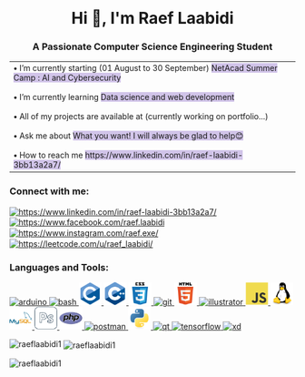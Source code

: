 <div align="center">
  <img src="https://media3.giphy.com/media/v1.Y2lkPTc5MGI3NjExd2EydHdwMmhkMWx2OXk0NGVseHlrbHhwMWR3dTAzMTM4a2pjNGZ1cyZlcD12MV9pbnRlcm5hbF9naWZfYnlfaWQmY3Q9Zw/26uf7ScTyyojrKIqA/giphy.webp" alt="">
</div>


<h1 align="center">Hi 👋, I'm Raef Laabidi</h1>
<h3 align="center">A Passionate Computer Science Engineering Student</h3>
 



<table style="border: none;">
  <tr style="border: none;">
    <td style="border: none; vertical-align: top;">
      <strong>•</strong> I’m currently starting (01 August to 30 September) <span style="background-color: #d1c4e9;">NetAcad Summer Camp : AI and Cybersecurity</span><br>
      <br>
      <strong>•</strong> I’m currently learning <span style="background-color: #d1c4e9;">Data science and web development</span><br>
      <br>
      <strong>•</strong> All of my projects are available at (currently working on portfolio...)<br>
      <br>
      <strong>•</strong> Ask me about <span style="background-color: #d1c4e9;">What you want! I will always be glad to help😊</span><br>
      <br>
      <strong>•</strong> How to reach me <span style="background-color: #d1c4e9;">https://www.linkedin.com/in/raef-laabidi-3bb13a2a7/</span>
    </td>
    <td style="border: none;">
      <img src="https://media1.giphy.com/media/v1.Y2lkPTc5MGI3NjExaDB4ZXp0ajF5bzU5NWY2enF0Yzh0bnVvZHF0c20weGg2cTFpa21oMSZlcD12MV9pbnRlcm5hbF9naWZfYnlfaWQmY3Q9Zw/VTtANKl0beDFQRLDTh/giphy.webp" alt="">
    </td>
  </tr>
</table>



<h3 align="left">Connect with me:</h3>
<p align="left">
<a href="https://linkedin.com/in/https://www.linkedin.com/in/raef-laabidi-3bb13a2a7/" target="blank"><img align="center" src="https://raw.githubusercontent.com/rahuldkjain/github-profile-readme-generator/master/src/images/icons/Social/linked-in-alt.svg" alt="https://www.linkedin.com/in/raef-laabidi-3bb13a2a7/" height="30" width="40" /></a>
<a href="https://fb.com/https://www.facebook.com/raef.laabidi" target="blank"><img align="center" src="https://raw.githubusercontent.com/rahuldkjain/github-profile-readme-generator/master/src/images/icons/Social/facebook.svg" alt="https://www.facebook.com/raef.laabidi" height="30" width="40" /></a>
<a href="https://instagram.com/https://www.instagram.com/raef.exe/" target="blank"><img align="center" src="https://raw.githubusercontent.com/rahuldkjain/github-profile-readme-generator/master/src/images/icons/Social/instagram.svg" alt="https://www.instagram.com/raef.exe/" height="30" width="40" /></a>
<a href="https://www.leetcode.com/https://leetcode.com/u/raef_laabidi/" target="blank"><img align="center" src="https://raw.githubusercontent.com/rahuldkjain/github-profile-readme-generator/master/src/images/icons/Social/leet-code.svg" alt="https://leetcode.com/u/raef_laabidi/" height="30" width="40" /></a>
</p>

<h3 align="left">Languages and Tools:</h3>
<p align="left"> <a href="https://www.arduino.cc/" target="_blank" rel="noreferrer"> <img src="https://cdn.worldvectorlogo.com/logos/arduino-1.svg" alt="arduino" width="40" height="40"/> </a> <a href="https://www.gnu.org/software/bash/" target="_blank" rel="noreferrer"> <img src="https://www.vectorlogo.zone/logos/gnu_bash/gnu_bash-icon.svg" alt="bash" width="40" height="40"/> </a> <a href="https://www.cprogramming.com/" target="_blank" rel="noreferrer"> <img src="https://raw.githubusercontent.com/devicons/devicon/master/icons/c/c-original.svg" alt="c" width="40" height="40"/> </a> <a href="https://www.w3schools.com/cpp/" target="_blank" rel="noreferrer"> <img src="https://raw.githubusercontent.com/devicons/devicon/master/icons/cplusplus/cplusplus-original.svg" alt="cplusplus" width="40" height="40"/> </a> <a href="https://www.w3schools.com/css/" target="_blank" rel="noreferrer"> <img src="https://raw.githubusercontent.com/devicons/devicon/master/icons/css3/css3-original-wordmark.svg" alt="css3" width="40" height="40"/> </a> <a href="https://git-scm.com/" target="_blank" rel="noreferrer"> <img src="https://www.vectorlogo.zone/logos/git-scm/git-scm-icon.svg" alt="git" width="40" height="40"/> </a> <a href="https://www.w3.org/html/" target="_blank" rel="noreferrer"> <img src="https://raw.githubusercontent.com/devicons/devicon/master/icons/html5/html5-original-wordmark.svg" alt="html5" width="40" height="40"/> </a> <a href="https://www.adobe.com/in/products/illustrator.html" target="_blank" rel="noreferrer"> <img src="https://www.vectorlogo.zone/logos/adobe_illustrator/adobe_illustrator-icon.svg" alt="illustrator" width="40" height="40"/> </a> <a href="https://developer.mozilla.org/en-US/docs/Web/JavaScript" target="_blank" rel="noreferrer"> <img src="https://raw.githubusercontent.com/devicons/devicon/master/icons/javascript/javascript-original.svg" alt="javascript" width="40" height="40"/> </a> <a href="https://www.linux.org/" target="_blank" rel="noreferrer"> <img src="https://raw.githubusercontent.com/devicons/devicon/master/icons/linux/linux-original.svg" alt="linux" width="40" height="40"/> </a> <a href="https://www.mysql.com/" target="_blank" rel="noreferrer"> <img src="https://raw.githubusercontent.com/devicons/devicon/master/icons/mysql/mysql-original-wordmark.svg" alt="mysql" width="40" height="40"/> </a> <a href="https://www.photoshop.com/en" target="_blank" rel="noreferrer"> <img src="https://raw.githubusercontent.com/devicons/devicon/master/icons/photoshop/photoshop-line.svg" alt="photoshop" width="40" height="40"/> </a> <a href="https://www.php.net" target="_blank" rel="noreferrer"> <img src="https://raw.githubusercontent.com/devicons/devicon/master/icons/php/php-original.svg" alt="php" width="40" height="40"/> </a> <a href="https://postman.com" target="_blank" rel="noreferrer"> <img src="https://www.vectorlogo.zone/logos/getpostman/getpostman-icon.svg" alt="postman" width="40" height="40"/> </a> <a href="https://www.python.org" target="_blank" rel="noreferrer"> <img src="https://raw.githubusercontent.com/devicons/devicon/master/icons/python/python-original.svg" alt="python" width="40" height="40"/> </a> <a href="https://www.qt.io/" target="_blank" rel="noreferrer"> <img src="https://upload.wikimedia.org/wikipedia/commons/0/0b/Qt_logo_2016.svg" alt="qt" width="40" height="40"/> </a> <a href="https://www.tensorflow.org" target="_blank" rel="noreferrer"> <img src="https://www.vectorlogo.zone/logos/tensorflow/tensorflow-icon.svg" alt="tensorflow" width="40" height="40"/> </a> <a href="https://www.adobe.com/products/xd.html" target="_blank" rel="noreferrer"> <img src="https://cdn.worldvectorlogo.com/logos/adobe-xd.svg" alt="xd" width="40" height="40"/> </a> </p>

<p><img align="left" src="https://github-readme-stats.vercel.app/api/top-langs?username=raeflaabidi1&show_icons=true&locale=en&layout=compact" alt="raeflaabidi1" /></p>

<p>&nbsp;<img align="center" src="https://github-readme-stats.vercel.app/api?username=raeflaabidi1&show_icons=true&locale=en" alt="raeflaabidi1" /></p>

<p><img align="center" src="https://github-readme-streak-stats.herokuapp.com/?user=raeflaabidi1&" alt="raeflaabidi1" /></p>

